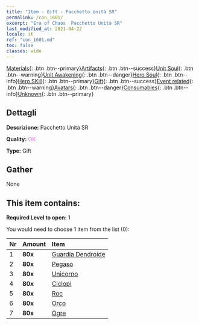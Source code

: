 ```yaml
---
title: "Item - Gift - Pacchetto Unità SR"
permalink: /con_1601/
excerpt: "Era of Chaos  Pacchetto Unità SR"
last_modified_at: 2021-04-22
locale: it
ref: "con_1601.md"
toc: false
classes: wide
---
```

 [Materials](/ItemsIT/){: .btn .btn--primary}[Artifacts](/ItemsIT/Artifacts/){: .btn .btn--success}[Unit Soul](/ItemsIT/UnitSoul/){: .btn .btn--warning}[Unit Awakening](/ItemsIT/UnitAwakening/){: .btn .btn--danger}[Hero Soul](/ItemsIT/HeroSoul/){: .btn .btn--info}[Hero SKill](/ItemsIT/HeroSkill/){: .btn .btn--primary}[Gift](/ItemsIT/Gift/){: .btn .btn--success}[Event related](/ItemsIT/Events/){: .btn .btn--warning}[Avatars](/ItemsIT/Avatars/){: .btn .btn--danger}[Consumables](/ItemsIT/Consumables/){: .btn .btn--info}[Unknown](/ItemsIT/Unknown/){: .btn .btn--primary}

## Dettagli
 **Descrizione:** Pacchetto Unità SR

 **Quality:** <span style="color: #DA70D6">OK</span>

 **Type:** Gift

## Gather

  None

## This item contains:

 **Required Level to open:** 1

 You would need to choose 1 item from the list (0):

  | Nr | Amount |     Item    |
  |:---|:-------|:------------|
  | 1 |  **80x** | [Guardia Dendroide](/it/Items/unt_203/) |  | 
  | 2 |  **80x** | [Pegaso](/it/Items/unt_202/) |  | 
  | 3 |  **80x** | [Unicorno](/it/Items/unt_204/) |  | 
  | 4 |  **80x** | [Ciclopi](/it/Items/unt_222/) |  | 
  | 5 |  **80x** | [Roc](/it/Items/unt_221/) |  | 
  | 6 |  **80x** | [Orco](/it/Items/unt_219/) |  | 
  | 7 |  **80x** | [Ogre](/it/Items/unt_220/) |  | 
